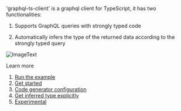 'graphql-ts-client' is a graphql client for TypeScript, it has two functionalities:

1. Supports GraphQL queries with strongly typed code

2. Automatically infers the type of the returned data according to the strongly typed query

![ImageText](https://github.com/babyfish-ct/graphql-ts-client/blob/master/graphql-ts-client.gif)



Learn more

1. [Run the example](https://github.com/babyfish-ct/graphql-ts-client/blob/master/example/README.md)
2. [Get started](https://github.com/babyfish-ct/graphql-ts-client/blob/master/get-started.md)
3. [Code generator configuration](https://github.com/babyfish-ct/graphql-ts-client/blob/master/codegen-properties.md)
4. [Get inferred type explicitly](https://github.com/babyfish-ct/graphql-ts-client/blob/master/explicitly-get-type.md)
5. [Experimental](https://github.com/babyfish-ct/graphql-ts-client/blob/master/experimental.md)